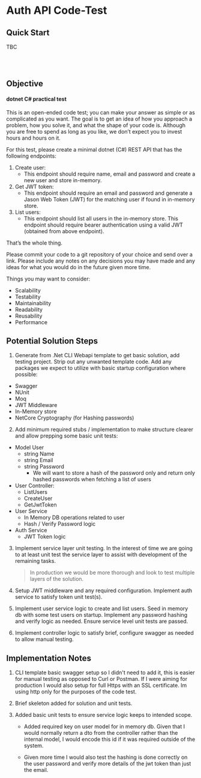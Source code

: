 # Auth API Code-Test

## Quick Start

TBC

<br>
<br>

## Objective

#### dotnet C# practical test 
 
This is an open-ended code test; you can make your answer as simple or as complicated as you want. The goal is to get an idea of how you approach a problem, how you solve it, and what the shape of your code is. Although you are free to spend as long as you like, we don’t expect you to invest hours and hours on it. 
 
For this test, please create a minimal dotnet (C#) REST API that has the following endpoints:  
 
1) Create user: 
    - This endpoint should require name, email and password and create a new user and store in-memory.  
2) Get JWT token: 
    - This endpoint should require an email and password and generate a Jason Web Token (JWT) for the matching user if found in in-memory store. 
3) List users: 
    - This endpoint should list all users in the in-memory store. This endpoint should require bearer authentication using a valid JWT (obtained from above endpoint).  
 
That’s the whole thing. 
 
Please commit your code to a git repository of your choice and send over a link. Please include any notes on any decisions you may have made and any ideas for what you would do in the future given more time.  
 
Things you may want to consider: 
 
- Scalability 
- Testability 
- Maintainability 
- Readability 
- Reusability 
- Performance 


## Potential Solution Steps

1) Generate from .Net CLI Webapi template to get basic solution, add testing project. Strip out any unwanted template code. Add any packages we expect to utilize with basic startup configuration where possible:

- Swagger
- NUnit
- Moq
- JWT Middleware
- In-Memory store
- NetCore Cryptography (for Hashing passwords)

2) Add minimum required stubs / implementation to make structure clearer and allow prepping some basic unit tests:

- Model User
    - string Name
    - string Email
    - string Password
        - We will want to store a hash of the password only and return only hashed passwords when fetching a list of users
- User Controller:
    - ListUsers
    - CreateUser
    - GetJwtToken
- User Service
    - In Memory DB operations related to user
    - Hash / Verify Password logic
- Auth Service 
    - JWT Token logic

3) Implement service layer unit testing. In the interest of time we are going to at least unit test the service layer to assist with development of the remaining tasks.
    >In production we would be more thorough and look to test multiple layers of the solution.

4) Setup JWT middleware and any required configuration. Implement auth service to satisfy token unit test(s).

5) Implement user service logic to create and list users. Seed in memory db with some test users on startup. Implement any password hashing and verify logic as needed. Ensure service level unit tests are passed.

6) Implement controller logic to satisfy brief, configure swagger as needed to allow manual testing.


## Implementation Notes

1) CLI template basic swagger setup so I didn't need to add it, this is easier for manual testing as opposed to Curl or Postman. If I were aiming for production I would also setup for full Https with an SSL certificate. Im using http only for the purposes of the code test.

2) Brief skeleton added for solution and unit tests.

3) Added basic unit tests to ensure service logic keeps to intended scope.
    - Added required key on user model for in memory db. Given that I would normally return a dto from the controller rather than the internal model, I would encode this id if it was required outside of the system.

    - Given more time I would also test the hashing is done correctly on the user password and verify more details of the jwt token than just the email.